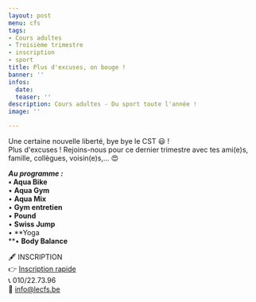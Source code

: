 ```yaml
---
layout: post
menu: cfs
tags:
- Cours adultes
- Troisième trimestre
- inscription
- sport
title: Plus d'excuses, on bouge !
banner: ''
infos:
  date: 
  teaser: ''
description: Cours adultes - Du sport toute l'année !
image: ''

---
```

Une certaine nouvelle liberté, bye bye le CST 😃 !  
Plus d'excuses ! Rejoins-nous pour ce dernier trimestre avec tes ami(e)s, famille, collègues, voisin(e)s,... 😍

**_Au programme :_  
• Aqua Bike**  
• **Aqua Gym**  
• **Aqua Mix**  
• **Gym entretien**  
• **Pound**  
• **Swiss Jump**  
• **Yoga  
**• **Body Balance**

🖋 INSCRIPTION  
👉 [Inscription rapide](https://www12.iclub.be/myiclub3_CFS_register.asp?ClubID=559&LG=FR&Categorie=3&Province=Brabant "Cours adultes")  
📞 010/22.73.96  
📧 info@lecfs.be